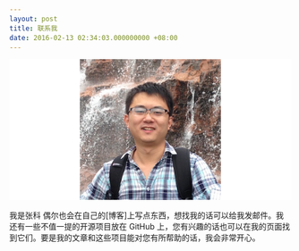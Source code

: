 ```yaml
---
layout: post
title: 联系我
date: 2016-02-13 02:34:03.000000000 +08:00
---
```


![](assets/images/avatar.png)

我是张科 偶尔也会在自己的[博客]上写点东西，想找我的话可以给我发邮件。我还有一些不值一提的开源项目放在 GitHub 上，您有兴趣的话也可以在我的页面找到它们。要是我的文章和这些项目能对您有所帮助的话，我会非常开心。

<div class="github-card" data-user="GarfieldLover" data-width=100% data-height=""></div>

<center>

<h1>
<a href="https://github.com/GarfieldLover" class="fa fa-github"></a>
<a href="http://stackoverflow.com/users/6160787/garfieldlover" class="fa fa-stack-overflow"></a>
<a href="https://twitter.com/GarfieldLover5" class="fa fa-twitter"></a>
<a href="http://weibo.com/u/5892763359" class="fa fa-weibo"></a>
<a href="https://douban.com/people/144029526/" class="fa fa-flickr"></a>
<a href="https://steamcommunity.com/profiles/76561198130675753/" class="fa fa-steam-square"></a>
<a href="mailto:zhangke19880503@126.com" class="fa fa-envelope"></a>
</h1>

</center>


